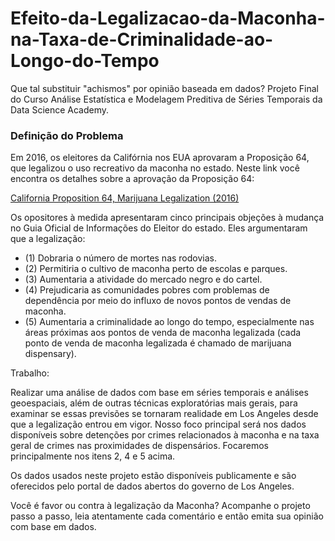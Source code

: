 # Efeito-da-Legalizacao-da-Maconha-na-Taxa-de-Criminalidade-ao-Longo-do-Tempo
Que tal substituir "achismos" por opinião baseada em dados?
Projeto Final do Curso Análise Estatística e Modelagem Preditiva de Séries Temporais da Data Science Academy.

### Definição do Problema

Em 2016, os eleitores da Califórnia nos EUA aprovaram a Proposição 64, que legalizou o uso recreativo da maconha no estado. Neste link você encontra os detalhes sobre a aprovação da Proposição 64:

<a href="https://ballotpedia.org/California_Proposition_64,_Marijuana_Legalization_(2016)">California Proposition 64, Marijuana Legalization (2016)</a>

Os opositores à medida apresentaram cinco principais objeções à mudança no Guia Oficial de Informações do Eleitor do estado. Eles argumentaram que a legalização:

- (1) Dobraria o número de mortes nas rodovias.
- (2) Permitiria o cultivo de maconha perto de escolas e parques.
- (3) Aumentaria a atividade do mercado negro e do cartel.
- (4) Prejudicaria as comunidades pobres com problemas de dependência por meio do influxo de novos pontos de vendas de maconha.
- (5) Aumentaria a criminalidade ao longo do tempo, especialmente nas áreas próximas aos pontos de venda de maconha legalizada (cada ponto de venda de maconha legalizada é chamado de marijuana dispensary). 

Trabalho: 

Realizar uma análise de dados com base em séries temporais e análises geoespaciais, além de outras técnicas exploratórias mais gerais, para examinar se essas previsões se tornaram realidade em Los Angeles desde que a legalização entrou em vigor. Nosso foco principal será nos dados disponíveis sobre detenções por crimes relacionados à maconha e na taxa geral de crimes nas proximidades de dispensários. Focaremos principalmente nos itens 2, 4 e 5 acima.

Os dados usados neste projeto estão disponíveis publicamente e são oferecidos pelo portal de dados abertos do governo de Los Angeles.

Você é favor ou contra à legalização da Maconha? Acompanhe o projeto passo a passo, leia atentamente cada comentário e então emita sua opinião com base em dados.
